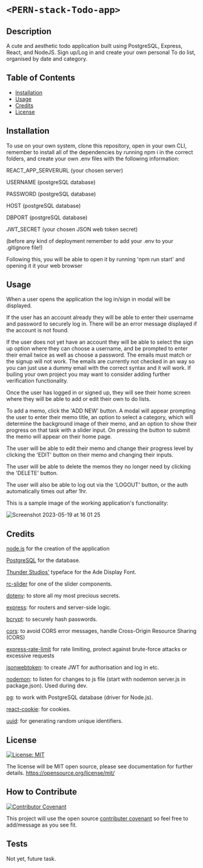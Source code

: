 # `<PERN-stack-Todo-app>`

## Description

A cute and aesthetic todo application built using PostgreSQL, Express, React, and NodeJS. Sign up/Log in and create your own personal To do list, organised by date and category.

## Table of Contents

- [Installation](#installation)
- [Usage](#usage)
- [Credits](#credits)
- [License](#license)

## Installation

To use on your own system, clone this repository, open in your own CLI, remember to install all of the dependencies by running npm i in the correct folders, and create your own .env files with the following information:

REACT_APP_SERVERURL (your chosen server)

USERNAME (postgreSQL database)

PASSWORD (postgreSQL database)

HOST (postgreSQL database)

DBPORT (postgreSQL database)

JWT_SECRET (your chosen JSON web token secret)

(before any kind of deployment remember to add your .env to your .gitignore file!)

Following this, you will be able to open it by running 'npm run start' and opening it it your web browser

## Usage

When a user opens the application the log in/sign in modal will be displayed.

If the user has an account already they will be able to enter their username and password to securely log in. There will be an error message displayed if the account is not found.

If the user does not yet have an account they will be able to select the sign up option where they can choose a username, and be prompted to enter their email twice as well as choose a password. The emails must match or the signup will not work. The emails are currently not checked in an way so you can just use a dummy email with the correct syntax and it will work. If builing your own project you may want to consider adding further verification functionality.

Once the user has logged in or signed up, they will see their home screen where they will be able to add or edit their own to do lists.

To add a memo, click the 'ADD NEW' button. A modal will appear prompting the user to enter their memo title, an option to select a category, which will determine the background image of their memo, and an option to show their progress on that task with a slider input. On pressing the button to submit the memo will appear on their home page.

The user will be able to edit their memo and change their progress level by clicking the 'EDIT' button on their memo and changing their inputs.

The user will be able to delete the memos they no longer need by clicking the 'DELETE' button.

The user will also be able to log out via the 'LOGOUT' button, or the auth automatically times out after 1hr.

This is a sample image of the working application's functionality:

![Screenshot 2023-05-19 at 16 01 25](https://github.com/angelinatech/PERN-stack-To-do-memo-app/assets/130837613/a10864b6-464f-43cb-a376-cb002d76c3fa)

## Credits

[node.js](https://nodejs.org/en/download) for the creation of the application

[PostgreSQL](https://www.postgresql.org/download/) for the database.

[Thunder Studios&#39;](https://befonts.com/ade-display-font.html) typeface for the Ade Display Font.

[rc-slider]() for one of the slider components.

[dotenv](https://www.npmjs.com/package/dotenv): to store all my most precious secrets.

[express](https://expressjs.com/): for routers and server-side logic.

[bcrypt](https://www.npmjs.com/package/bcrypt): to securely hash passwords.

[cors](https://www.npmjs.com/package/cors): to avoid CORS error messages, handle Cross-Origin Resource Sharing (CORS)

[express-rate-limit](https://www.npmjs.com/package/express-rate-limit) for rate limiting, protect against brute-force attacks or excessive requests

[jsonwebtoken](https://www.npmjs.com/package/jsonwebtoken): to create JWT for authorisation and log in etc.

[nodemon](https://www.npmjs.com/package/nodemon): to listen for changes to js file (start with nodemon server.js in package.json). Used during dev.

[pg](https://www.npmjs.com/package/pg): to work with PostgreSQL database (driver for Node.js).

[react-cookie](https://www.npmjs.com/package/react-cookie): for cookies.

[uuid](https://www.npmjs.com/package/uuid): for generating random unique identifiers.

## License

[![License: MIT](https://img.shields.io/badge/License-MIT-yellow.svg)](https://opensource.org/licenses/MIT)

The license will be MIT open source, please see documentation for further details.
https://opensource.org/license/mit/

## How to Contribute

[![Contributor Covenant](https://img.shields.io/badge/Contributor%20Covenant-2.1-4baaaa.svg)](code_of_conduct.md)

This project will use the open source [contributer covenant](https://www.contributor-covenant.org/version/2/1/code_of_conduct/code_of_conduct.md) so feel free to add/message as you see fit.

## Tests

Not yet, future task.

